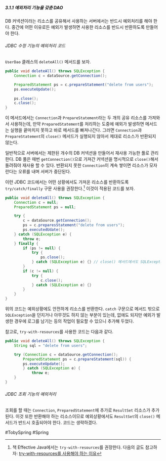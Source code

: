 ##### 3.1.1 예외처리 기능을 갖춘 DAO
DB 커넥션이라는 리소스를 공유해서 사용하는 서버에서는 반드시 예외처리를 해야 한다. 중간에 어떤 이유로든 예외가 발생하면 사용한 리소스를 반드시 반환하도록 만들어야 한다.
###### JDBC 수정 기능의 예외처리 코드
`UserDao` 클래스의 `deleteAll()` 메서드를 보자.
```java
public void deleteAll() throws SQLException {
	Connection c = dataSource.getConnection();

	PreparedStatement ps = c.prepareStatement("delete from users");
	ps.executeUpdate();
	
	ps.close();
	c.close();
}
```
이 메서드에서는 `Connection`과 `PrepareStatement`라는 두 개의 공유 리소스를 가져와서 사용하는데, 만약 `PreparedStatement`를 처리하는 도중에 예외가 발생하면 메서드는 실행을 끝마치지 못하고 바로 메서드를 빠져나간다. 그러면 `Connection`과 `PrepareStatement`의 `close()` 메서드가 실행되지 않아서 제대로 리소스가 반환되지 않는다.

일반적으로 서버에서는 제한된 개수의 DB 커넥션을 만들어서 재사용 가능한 풀로 관리한다. DB 풀은 매번 `getConnection()`으로 가져간 커넥션을 명시적으로 `close()`해서 돌려줘야 재사용 할 수 있다. 반환되지 못한 `Connection`이 계속 쌓이면 리소스가 모자란다는 오류를 내며 서버가 중단된다. 

이런 JDBC 코드에서는 어떤 상황에서도 가져온 리소스를 반환하도록 `try/catch/finally` 구문 사용을 권장한다.[^1] 이것이 적용된 코드를 보자.
```java
public void deleteAll() throws SQLException {
	Connection c = null;
	PreparedStatement ps = null;

	try {
		c = dataSource.getConnection();
		ps = c.preparesStatement("delete from users");
		ps.executedUdate();
	} catch (SQLException e) {
		throw e;
	} finally {
		if (ps != null) {
			try {
				ps.close();
			} catch (SQLException e) {} // close() 메서드에서도 SQLException이 발생할 수 있음
		}
		if (c != null) {
			try {
				c.close();
			} catch (SQLException e) {}
		}
	}
}
```

위의 코드는 예외상황에도 안전하게 리소스를 반환한다. `catch` 구문으로 메서드 밖으로 `SQLException`을 던지거나 아무것도 하지 않는 부분이 있는데, 없애도 되지만 예외가 발생한 경우에 로그를 남기는 등의 작업이 필요할 수 있으니 추가해 두었다.

참고로, `try-with-resources`를 사용한 코드는 다음과 같다.
```java
public void deleteAll() throws SQLException { 
	String sql = "delete from users";

	try (Connection c = dataSource.getConnection();
		PreparedStatement ps = c.prepareStatement(sql)) { 
		ps.executeUpdate(); 
		} catch (SQLException e) { 
			throw e; 
	} 
}
```
###### JDBC 조회 기능의 예외처리
조회를 할 때는 `Connection`, `PreparedStatement`에 추가로 `ResultSet` 리소스가 추가된다. 이것 또한 반환해야 하는 리소스이므로 예외상황에서도 `ResultSet`의 `close()` 메서드가 반드시 호출되어야 한다. 코드는 생략하겠다.

#TobySpring #Spring 

[^1]: 책 Effective Java에서는 `try-with-resources`를 권장한다. 다음의 글도 참고하자: [try-with-resources를 사용해야 하는 이유](https://mangkyu.tistory.com/217)